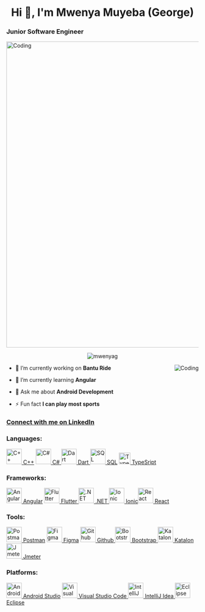<h1 align="center"> Hi 👋, I'm Mwenya Muyeba (George)</h1>
<h3 align="left">Junior Software Engineer</h3>

<img align="center" alt="Coding" width="800" src="https://user-images.githubusercontent.com/74038190/219923823-bf1ce878-c6b8-4faa-be07-93e6b1006521.gif" >

<p align="center"> <img src="https://komarev.com/ghpvc/?username=mwenyag&label=Profile%20views&color=0e75b6&style=flat" alt="mwenyag"/> </p>
<img align="right" alt="Coding" src="https://user-images.githubusercontent.com/74038190/213866269-5d00981c-7c98-46d7-8a8e-16f462f15227.gif" >


- 🔭 I’m currently working on **Bantu Ride**

- 🌱 I’m currently learning **Angular**

- 💬 Ask me about **Android Development**

- ⚡ Fun fact **I can play most sports**

<h3 align="left"> <a href="https://www.linkedin.com/in/mwenya-muyeba-8599ba222">Connect with me on LinkedIn</a> </h3>


<h3 align="left">Languages:</h3>
<a href="#" target="_blank" rel="noreferrer">
<img src="https://cdn.jsdelivr.net/gh/devicons/devicon@latest/icons/cplusplus/cplusplus-original.svg" alt="C++" width="40" height="40"/> C++</a> <a href="#" target="_blank" rel="noreferrer"><img src="https://cdn.jsdelivr.net/gh/devicons/devicon@latest/icons/csharp/csharp-original.svg" alt="C#" width="40" height="40"/> C#</a><a href="#" target="_blank" rel="noreferrer">
<img src="https://cdn.jsdelivr.net/gh/devicons/devicon@latest/icons/dart/dart-original.svg" alt="Dart" width="40" height="40"/> Dart</a><a href="#" target="_blank" rel="noreferrer">
<img src="https://cdn.jsdelivr.net/gh/devicons/devicon@latest/icons/azuresqldatabase/azuresqldatabase-original.svg" alt="SQL" width="40" height="40"/> SQL</a> <a href="#" target="_blank" rel="noreferrer"><img src="https://cdn.jsdelivr.net/gh/devicons/devicon@latest/icons/typescript/typescript-original.svg" alt="TypeSript" width="30" height="30"/>  TypeSript</a>



<h3 align="left">Frameworks:</h3>
<a href="https://flutter.dev" target="_blank" rel="noreferrer">
<img src="https://cdn.jsdelivr.net/gh/devicons/devicon@latest/icons/angular/angular-original.svg" alt="Angular" width="40" height="40"/> Angular</a> <a href="#" target="_blank" rel="noreferrer"><img src="https://cdn.jsdelivr.net/gh/devicons/devicon@latest/icons/flutter/flutter-plain.svg" alt="Flutter" width="40" height="40"/> Flutter</a><a href="#" target="_blank" rel="noreferrer">
<img src="https://cdn.jsdelivr.net/gh/devicons/devicon@latest/icons/dot-net/dot-net-plain.svg" alt=".NET" width="40" height="40"/> .NET</a><a href="#" target="_blank" rel="noreferrer">
<img src="https://cdn.jsdelivr.net/gh/devicons/devicon@latest/icons/ionic/ionic-original-wordmark.svg" alt="Ionic" width="40" height="40"/> Ionic</a><a href="#" target="_blank" rel="noreferrer"><img src="https://cdn.jsdelivr.net/gh/devicons/devicon@latest/icons/react/react-original.svg" alt="React" width="40" height="40"/> React</a>


 
<h3 align="left">Tools:</h3>
<a href="https://flutter.dev" target="_blank" rel="noreferrer">
<img src="https://cdn.jsdelivr.net/gh/devicons/devicon@latest/icons/postman/postman-original.svg" alt="Postman" width="40" height="40"/> Postman</a> <a href="https://flutter.dev" target="_blank" rel="noreferrer">
<img src="https://cdn.jsdelivr.net/gh/devicons/devicon@latest/icons/figma/figma-original.svg" alt="Figma" width="40" height="40"/> Figma</a> <a href="#" target="_blank" rel="noreferrer"><img src="https://cdn.jsdelivr.net/gh/devicons/devicon@latest/icons/github/github-original.svg" alt="Github" width="40" height="40"/> Github</a><a href="#" target="_blank" rel="noreferrer">
<img src="https://cdn.jsdelivr.net/gh/devicons/devicon@latest/icons/bootstrap/bootstrap-original.svg" alt="Bootstrap" width="40" height="40"/> Bootstrap</a><a href="#" target="_blank" rel="noreferrer">
<img src="https://cdn.jsdelivr.net/gh/devicons/devicon@latest/icons/android/android-original.svg" alt="Katalon" width="40" height="40"/> Katalon</a><a href="#" target="_blank" rel="noreferrer"><img src="https://www.svgrepo.com/show/329945/apachejmeter.svg" alt="Jmeter" width="40" height="40"/> Jmeter</a>

<h3 align="left">Platforms:</h3>
<a href="https://flutter.dev" target="_blank" rel="noreferrer">
<img src="https://cdn.jsdelivr.net/gh/devicons/devicon@latest/icons/androidstudio/androidstudio-original.svg" alt="Android Studio" width="40" height="40"/> Android Studio</a> <a href="#" target="_blank" rel="noreferrer"><img src="https://cdn.jsdelivr.net/gh/devicons/devicon@latest/icons/vscode/vscode-original.svg" alt="Visual Studio Code" width="40" height="40"/> Visual Studio Code</a><a href="#" target="_blank" rel="noreferrer">
<img src="https://cdn.jsdelivr.net/gh/devicons/devicon@latest/icons/intellij/intellij-original.svg" alt=" IntelliJ Idea" width="40" height="40"/>  IntelliJ Idea</a><a href="#" target="_blank" rel="noreferrer">
<img src="https://cdn.jsdelivr.net/gh/devicons/devicon@latest/icons/eclipse/eclipse-original.svg" alt="Eclipse" width="40" height="40"/> Eclipse</a>

